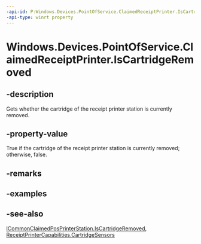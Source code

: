 ```yaml
---
-api-id: P:Windows.Devices.PointOfService.ClaimedReceiptPrinter.IsCartridgeRemoved
-api-type: winrt property
---
```


<!-- Property syntax
public bool IsCartridgeRemoved { get; }
-->

# Windows.Devices.PointOfService.ClaimedReceiptPrinter.IsCartridgeRemoved

## -description
Gets whether the cartridge of the receipt printer station is currently removed.

## -property-value
True if the cartridge of the receipt printer station is currently removed; otherwise, false.

## -remarks

## -examples

## -see-also
[ICommonClaimedPosPrinterStation.IsCartridgeRemoved](icommonclaimedposprinterstation_iscartridgeremoved.md), [ReceiptPrinterCapabilities.CartridgeSensors](receiptprintercapabilities_cartridgesensors.md)